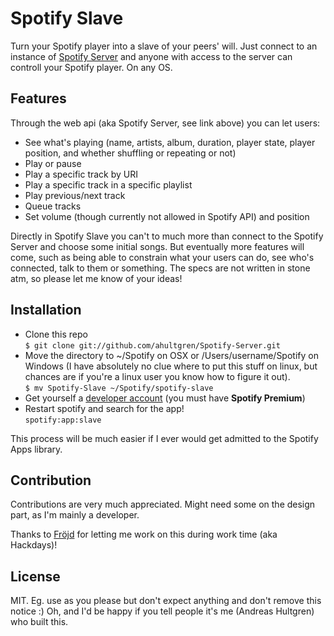 # Spotify Slave

Turn your Spotify player into a slave of your peers' will. Just connect to an instance of [Spotify Server](https://github.com/ahultgren/Spotify-Server) and anyone with access to the server can controll your Spotify player. On any OS.


## Features
Through the web api (aka Spotify Server, see link above) you can let users:

* See what's playing (name, artists, album, duration, player state, player position, and whether shuffling or repeating or not)
* Play or pause
* Play a specific track by URI
* Play a specific track in a specific playlist
* Play previous/next track
* Queue tracks
* Set volume (though currently not allowed in Spotify API) and position

Directly in Spotify Slave you can't to much more than connect to the Spotify Server and choose some initial songs. But eventually more features will come, such as being able to constrain what your users can do, see who's connected, talk to them or something. The specs are not written in stone atm, so please let me know of your ideas!

## Installation

* Clone this repo  
    `$ git clone git://github.com/ahultgren/Spotify-Server.git`
* Move the directory to ~/Spotify on OSX or /Users/username/Spotify on Windows (I have absolutely no clue where to put this stuff on linux, but chances are if you're a linux user you know how to figure it out).  
    `$ mv Spotify-Slave ~/Spotify/spotify-slave`
* Get yourself a [developer account](https://developer.spotify.com/technologies/apps/#developer-account) (you must have **Spotify Premium**)
* Restart spotify and search for the app!  
	`spotify:app:slave`

This process will be much easier if I ever would get admitted to the Spotify Apps library.

## Contribution

Contributions are very much appreciated. Might need some on the design part, as I'm mainly a developer.

Thanks to [Fröjd](http://frojd.se) for letting me work on this during work time (aka Hackdays)!

## License

MIT. Eg. use as you please but don't expect anything and don't remove this notice :)
Oh, and I'd be happy if you tell people it's me (Andreas Hultgren) who built this.